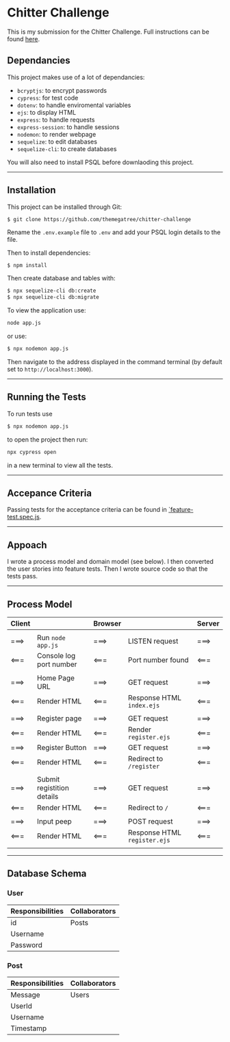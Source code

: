 # Chitter Challenge

This is my submission for the Chitter Challenge. Full instructions can be found [here](./instructions.md).

## Dependancies

This project makes use of a lot of dependancies:
- `bcryptjs`: to encrypt passwords
- `cypress`: for test code
- `dotenv`: to handle enviromental variables
- `ejs`: to display HTML
- `express`: to handle requests
- `express-session`: to handle sessions
- `nodemon`: to render webpage
- `sequelize`: to edit databases
- `sequelize-cli`: to create databases

You will also need to install PSQL before downlaoding this project.

---

## Installation


This project can be installed through Git:

```Git 
$ git clone https://github.com/themegatree/chitter-challenge
```

Rename the `.env.example` file to `.env` and add your PSQL login details to the file.

Then to install dependencies:
```bash
$ npm install
```

Then create database and tables with:
```bash
$ npx sequelize-cli db:create
$ npx sequelize-cli db:migrate
```

To view the application use:
```bash
node app.js
```

or use: 
```bash
$ npx nodemon app.js
```

Then navigate to the address displayed in the command terminal (by default set to `http://localhost:3000`).

---

## Running the Tests

To run tests use 
```bash
$ npx nodemon app.js
```
to open the project then run:
```bash
npx cypress open
```
in a new terminal to view all the tests.

---

## Accepance Criteria

Passing tests for the acceptance criteria can be found in [`feature-test.spec.js](./cypress/integration/feature-test.spec.js).

---

<!-- ## Extended Criteria

--- -->

## Appoach

I wrote a process model and domain model (see below). I then converted the user stories into feature tests. Then I wrote source code so that the tests pass.

---

## Process Model
Client | | Browser | | Server
---| --- |--- |--- | ---
| | | | 
===> | Run `node app.js` | ===> | LISTEN request | ===>
<===| Console log port number | <=== | Port number found | <===
| | | | 
===> | Home Page URL | ===> | GET request | ===>
<===| Render HTML | <=== | Response HTML `index.ejs` | <===
| | | | 
===> | Register page | ===> | GET request | ===>
<===| Render HTML | <=== | Render `register.ejs` | <===
===> | Register Button | ===> | GET request | ===>
<===| Render HTML | <=== | Redirect to `/register` | <===
| | | | 
===> | Submit registition details | ===> | GET request | ===>
<===| Render HTML | <=== | Redirect to `/` | <===
| | | | 
===> | Input peep | ===> | POST request | ===>
<===| Render HTML | <=== | Response HTML `register.ejs` | <===
| | | | 

---

## Database Schema

### User
Responsibilities | Collaborators
--- | ---
id | Posts
Username | 
Password | 



### Post
Responsibilities | Collaborators
--- | ---
Message | Users
UserId | 
Username | 
Timestamp |